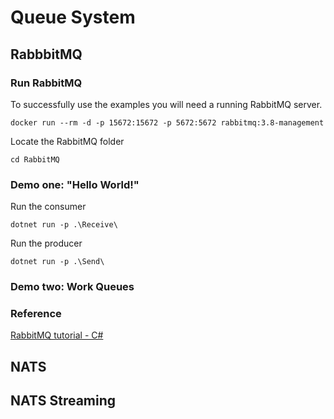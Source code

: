 # Queue System

## RabbbitMQ


### Run RabbitMQ

To successfully use the examples you will need a running RabbitMQ server.
```
docker run --rm -d -p 15672:15672 -p 5672:5672 rabbitmq:3.8-management
```

Locate the RabbitMQ folder
```
cd RabbitMQ
```

### Demo one: "Hello World!"

Run the consumer
```
dotnet run -p .\Receive\
```

Run the producer
```
dotnet run -p .\Send\
```

### Demo two: Work Queues


### Reference
[RabbitMQ tutorial - C#](https://www.rabbitmq.com/tutorials/tutorial-one-dotnet.html)

## NATS

## NATS Streaming
